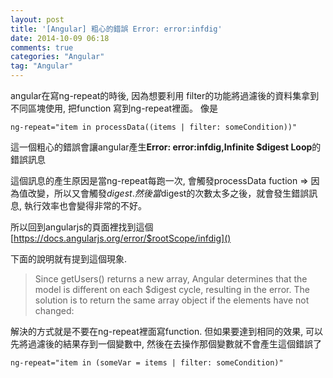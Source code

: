 ```yaml
---
layout: post
title: '[Angular] 粗心的錯誤 Error: error:infdig'
date: 2014-10-09 06:18
comments: true
categories: "Angular"
tag: "Angular"
---
```

angular在寫ng-repeat的時後, 因為想要利用 filter的功能將過濾後的資料集拿到不同區塊使用, 把function 寫到ng-repeat裡面。 像是
```
ng-repeat="item in processData((items | filter: someCondition))"
```

這一個粗心的錯誤會讓angular產生**Error: error:infdig,Infinite $digest Loop**的錯誤訊息

這個訊息的產生原因是當ng-repeat每跑一次, 會觸發processData fuction => 因為值改變，所以又會觸發$digest. 然後當$digest的次數太多之後，就會發生錯誤訊息, 執行效率也會變得非常的不好。

所以回到angularjs的頁面裡找到這個[https://docs.angularjs.org/error/$rootScope/infdig]()

下面的說明就有提到這個現象. 
> Since getUsers() returns a new array, Angular determines that the model is different on each $digest cycle, resulting in the error. The solution is to return the same array object if the elements have not changed:

解決的方式就是不要在ng-repeat裡面寫function. 但如果要達到相同的效果, 可以先將過濾後的結果存到一個變數中, 然後在去操作那個變數就不會產生這個錯誤了

```
ng-repeat="item in (someVar = items | filter: someCondition)"
```


